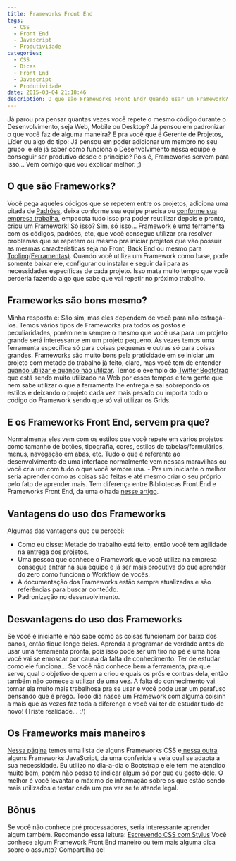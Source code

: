 ```yaml
---
title: Frameworks Front End
tags:
  - CSS
  - Front End
  - Javascript
  - Produtividade
categories:
  - CSS
  - Dicas
  - Front End
  - Javascript
  - Produtividade
date: 2015-03-04 21:18:46
description: O que são Frameworks Front End? Quando usar um Framework?
---
```

Já parou pra pensar quantas vezes você repete o mesmo código durante o Desenvolvimento, seja Web, Mobile ou Desktop? Já pensou em padronizar o que você faz de alguma maneira?
E pra você que é Gerente de Projetos, Líder ou algo do tipo: Já pensou em poder adicionar um membro no seu grupo  e ele já saber como funciona o Desenvolvimento nessa equipe e conseguir ser produtivo desde o princípio?
Pois é, Frameworks servem para isso... Vem comigo que vou explicar melhor. ;)<!--more-->

## O que são Frameworks?

Você pega aqueles códigos que se repetem entre os projetos, adiciona uma pitada de [Padrões](http://pt.wikipedia.org/wiki/Padr%C3%A3o_de_projeto_de_software "Wikipedia - Padrões de Projetos"), deixa conforme sua equipe precisa ou [conforme sua empresa trabalha](http://tableless.com.br/locaweb-style-como-iniciamos/ "Locaweb Style - Framework Front End da Locaweb"), empacota tudo isso pra poder reutilizar depois e pronto, criou um Framework!
Só isso? Sim, só isso... Framework é uma ferramenta com os códigos, padrões, etc, que você consegue utilizar pra resolver problemas que se repetem ou mesmo pra iniciar projetos que vão possuir as mesmas características seja no Front, Back End ou mesmo para [Tooling(Ferramentas)](https://github.com/woliveiras/pastel). Quando você utiliza um Framework como base, pode somente baixar ele, configurar ou instalar e seguir dali para as necessidades específicas de cada projeto. Isso mata muito tempo que você perderia fazendo algo que sabe que vai repetir no próximo trabalho.

## Frameworks são bons mesmo?

Minha resposta é: São sim, mas eles dependem de você para não estragá-los.
Temos vários tipos de Frameworks pra todos os gostos e peculiaridades, porém nem sempre o mesmo que você usa para um projeto grande será interessante em um projeto pequeno. As vezes temos uma ferramenta específica só para coisas pequenas e outras só para coisas grandes.
Frameworks são muito bons pela praticidade em se iniciar um projeto com metade do trabalho já feito, claro, mas você tem de entender [quando utilizar e quando não utilizar](http://tableless.com.br/quando-utilizar-ou-nao-frameworks-css/ "Quando utilizar (ou não) frameworks CSS - Talita Pagani").
Temos o exemplo do [Twitter Bootstrap](http://getbootstrap.com/ "Twitter Bootstrap") que está sendo muito utilizado na Web por esses tempos e tem gente que nem sabe utilizar o que a ferramenta lhe entrega e sai sobrepondo os estilos e deixando o projeto cada vez mais pesado ou importa todo o código do Framework sendo que só vai utilizar os Grids.

## E os Frameworks Front End, servem pra que?

Normalmente eles vem com os estilos que você repete em vários projetos como tamanho de botões, tipografia, cores, estilos de tabelas/formulários, menus, navegação em abas, etc. Tudo o que é referente ao desenvolvimento de uma interface normalmente vem nessas maravilhas ou você cria um com tudo o que você sempre usa. - Pra um iniciante o melhor seria aprender como as coisas são feitas e até mesmo criar o seu próprio pelo fato de aprender mais.
Tem diferença entre Bibliotecas Front End e Frameworks Front End, da uma olhada [nesse artigo](http://tableless.com.br/biblioteca-css-ou-framework/ "Biblioteca CSS ou Framework?").

## Vantagens do uso dos Frameworks

Algumas das vantagens que eu percebi:

*   Como eu disse: Metade do trabalho está feito, então você tem agilidade na entrega dos projetos.
*   Uma pessoa que conhece o Framework que você utiliza na empresa consegue entrar na sua equipe e já ser mais produtiva do que aprender do zero como funciona o Workflow de vocês.
*   A documentação dos Frameworks estão sempre atualizadas e são referências para buscar conteúdo.
*   Padronização no desenvolvimento.

## Desvantagens do uso dos Frameworks

Se você é iniciante e não sabe como as coisas funcionam por baixo dos panos, então fique longe deles. Aprenda a programar de verdade antes de usar uma ferramenta pronta, pois isso pode ser um tiro no pé e uma hora você vai se enroscar por causa da falta de conhecimento.
Ter de estudar como ele funciona... Se você não conhece bem a ferramenta, pra que serve, qual o objetivo de quem a criou e quais os prós e contras dela, então também não comece a utilizar de uma vez. A falta do conhecimento vai tornar ela muito mais trabalhosa pra se usar e você pode usar um parafuso pensando que é prego.
Todo dia nasce um Framework com alguma coisinh a mais que as vezes faz toda a diferença e você vai ter de estudar tudo de novo! (Triste realidade... :/)

## Os Frameworks mais maneiros

[Nessa página](http://usablica.github.io/front-end-frameworks/compare.html "FRONT-END FRAMEWORKS") temos uma lista de alguns Frameworks CSS e[ nessa outra](http://todomvc.com/ "TodoMVC") alguns Frameworks JavaScript, da uma conferida e veja qual se adapta a sua necessidade.
Eu utilizo no dia-a-dia o Bootstrap e ele tem me atendido muito bem, porém não posso te indicar algum só por que eu gosto dele. O melhor é você levantar o máximo de informação sobre os que estão sendo mais utilizados e testar cada um pra ver se te atende legal.

## Bônus

Se você não conhece pré processadores, seria interessante aprender algum também. Recomendo essa leitura: [Escrevendo CSS com Stylus](http://blog.da2k.com.br/2015/02/15/escrevendo-css-com-stylus/ "Escrevendo CSS com Stylus")
Você conhece algum Framework Front End maneiro ou tem mais alguma dica sobre o assunto? Compartilha ae!
